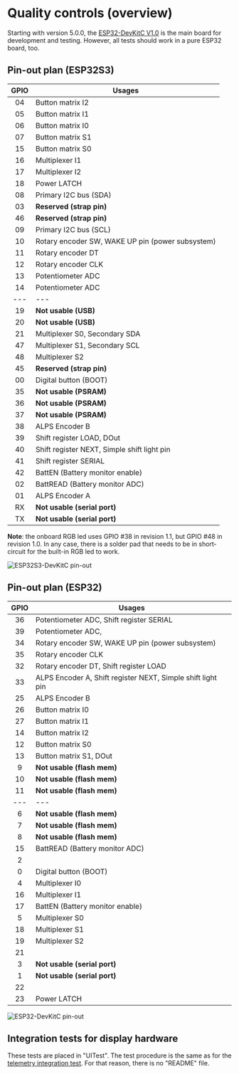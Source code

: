 # Quality controls (overview)

Starting with version 5.0.0, the
[ESP32-DevKitC V1.0](https://docs.espressif.com/projects/esp-idf/en/latest/esp32s3/hw-reference/esp32s3/user-guide-devkitc-1.html)
is the main board for development and testing. However, all tests should work in a pure ESP32 board, too.

## Pin-out plan (ESP32S3)

| **GPIO** | **Usages**                                       |
| :------: | ------------------------------------------------ |
|    04    | Button matrix I2                                 |
|    05    | Button matrix I1                                 |
|    06    | Button matrix I0                                 |
|    07    | Button matrix S1                                 |
|    15    | Button matrix S0                                 |
|    16    | Multiplexer I1                                   |
|    17    | Multiplexer I2                                   |
|    18    | Power LATCH                                      |
|    08    | Primary I2C bus (SDA)                            |
|    03    | **Reserved (strap pin)**                         |
|    46    | **Reserved (strap pin)**                         |
|    09    | Primary I2C bus (SCL)                            |
|    10    | Rotary encoder SW, WAKE UP pin (power subsystem) |
|    11    | Rotary encoder DT                                |
|    12    | Rotary encoder CLK                               |
|    13    | Potentiometer ADC                                |
|    14    | Potentiometer ADC                                |
|   ---    | ---                                              |
|    19    | **Not usable (USB)**                             |
|    20    | **Not usable (USB)**                             |
|    21    | Multiplexer S0, Secondary SDA                    |
|    47    | Multiplexer S1, Secondary SCL                    |
|    48    | Multiplexer S2                                   |
|    45    | **Reserved (strap pin)**                         |
|    00    | Digital button (BOOT)                            |
|    35    | **Not usable (PSRAM)**                           |
|    36    | **Not usable (PSRAM)**                           |
|    37    | **Not usable (PSRAM)**                           |
|    38    | ALPS Encoder B                                   |
|    39    | Shift register LOAD, DOut                        |
|    40    | Shift register NEXT, Simple shift light pin      |
|    41    | Shift register SERIAL                            |
|    42    | BattEN (Battery monitor enable)                  |
|    02    | BattREAD (Battery monitor ADC)                   |
|    01    | ALPS Encoder A                                   |
|    RX    | **Not usable (serial port)**                     |
|    TX    | **Not usable (serial port)**                     |

**Note**: the onboard RGB led uses GPIO #38 in revision 1.1,
but GPIO #48 in revision 1.0.
In any case, there is a solder pad that needs to be in short-circuit
for the built-in RGB led to work.

![ESP32S3-DevKitC pin-out](https://docs.espressif.com/projects/esp-idf/en/latest/esp32s3/_images/ESP32-S3_DevKitC-1_pinlayout_v1.1.jpg)

## Pin-out plan (ESP32)

| **GPIO** | **Usages**                                                  |
| :------: | ----------------------------------------------------------- |
|    36    | Potentiometer ADC, Shift register SERIAL                    |
|    39    | Potentiometer ADC,                                          |
|    34    | Rotary encoder SW, WAKE UP pin (power subsystem)            |
|    35    | Rotary encoder CLK                                          |
|    32    | Rotary encoder DT, Shift register LOAD                      |
|    33    | ALPS Encoder A, Shift register NEXT, Simple shift light pin |
|    25    | ALPS Encoder B                                              |
|    26    | Button matrix I0                                            |
|    27    | Button matrix I1                                            |
|    14    | Button matrix I2                                            |
|    12    | Button matrix S0                                            |
|    13    | Button matrix S1, DOut                                      |
|    9     | **Not usable (flash mem)**                                  |
|    10    | **Not usable (flash mem)**                                  |
|    11    | **Not usable (flash mem)**                                  |
|   ---    | ---                                                         |
|    6     | **Not usable (flash mem)**                                  |
|    7     | **Not usable (flash mem)**                                  |
|    8     | **Not usable (flash mem)**                                  |
|    15    | BattREAD (Battery monitor ADC)                              |
|    2     |                                                             |
|    0     | Digital button (BOOT)                                       |
|    4     | Multiplexer I0                                              |
|    16    | Multiplexer I1                                              |
|    17    | BattEN (Battery monitor enable)                             |
|    5     | Multiplexer S0                                              |
|    18    | Multiplexer S1                                              |
|    19    | Multiplexer S2                                              |
|    21    |                                                             |
|    3     | **Not usable (serial port)**                                |
|    1     | **Not usable (serial port)**                                |
|    22    |                                                             |
|    23    | Power LATCH                                                 |

![ESP32-DevKitC pin-out](https://docs.espressif.com/projects/esp-dev-kits/en/latest/_images/esp32_devkitC_v4_pinlayout.png)

## Integration tests for display hardware

These tests are placed in "UITest".
The test procedure is the same as for the
[telemetry integration test](./IntegrationTests/TelemetryIntegrationTest/README.md).
For that reason, there is no "README" file.
